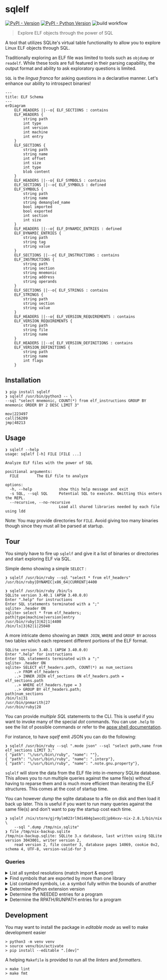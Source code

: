 # sqlelf

[![PyPI - Version](https://img.shields.io/pypi/v/sqlelf.svg)](https://pypi.org/project/sqlelf)
[![PyPI - Python Version](https://img.shields.io/pypi/pyversions/sqlelf.svg)](https://pypi.org/project/sqlelf)
![build workflow](https://github.com/fzakaria/sqlelf/actions/workflows/main.yml/badge.svg)

> Explore ELF objects through the power of SQL

A tool that utilizes SQLite's virtual table functionality to allow you to explore Linux ELF objects through SQL.

Traditionally exploring an ELF file was limited to tools such as `objdump` or `readelf`. While these tools are full featured in their parsing capability, the output format and ability to ask exploratory questions is limited.

`SQL` is the _lingua franca_ for asking questions in a declarative manner.
Let's enhance our ability to introspect binaries!

```mermaid
---
title: ELF Schema
---
erDiagram
    ELF_HEADERS ||--o{ ELF_SECTIONS : contains
    ELF_HEADERS {
        string path
        int type
        int version
        int machine
        int entry
    }
    ELF_SECTIONS {
        string path
        string name
        int offset
        int size
        int type
        blob content
    }
    ELF_HEADERS ||--o{ ELF_SYMBOLS : contains
    ELF_SECTIONS ||--o{ ELF_SYMBOLS : defined
    ELF_SYMBOLS {
        string path
        string name
        string demangled_name
        bool imported
        bool exported
        int section
        int size
    }
    ELF_HEADERS ||--o{ ELF_DYNAMIC_ENTRIES : defined
    ELF_DYNAMIC_ENTRIES {
        string path
        string tag
        string value
    }
    ELF_SECTIONS ||--o{ ELF_INSTRUCTIONS : contains
    ELF_INSTRUCTIONS {
        string path
        string section
        string mnemonic
        string address
        string operands
    }
    ELF_SECTIONS ||--o{ ELF_STRINGS : contains
    ELF_STRINGS {
        string path
        string section
        string value
    }
    ELF_HEADERS ||--o{ ELF_VERSION_REQUIREMENTS : contains
    ELF_VERSION_REQUIREMENTS {
        string path
        string file
        string name
    }
    ELF_HEADERS ||--o{ ELF_VERSION_DEFINITIONS : contains
    ELF_VERSION_DEFINITIONS {
        string path
        string name
        int flags
    }
```

## Installation
```console
❯ pip install sqlelf
❯ sqlelf /usr/bin/python3 -- \
--sql "select mnemonic, COUNT(*) from elf_instructions GROUP BY mnemonic ORDER BY 2 DESC LIMIT 3"

mov|223497
call|56209
jmp|48213
```

## Usage
```console
❯ sqlelf --help
usage: sqlelf [-h] FILE [FILE ...]

Analyze ELF files with the power of SQL

positional arguments:
  FILE        The ELF file to analyze

options:
  -h, --help            show this help message and exit
  -s SQL, --sql SQL     Potential SQL to execute. Omitting this enters the REPL.
  --recursive, --no-recursive
                        Load all shared libraries needed by each file using ldd
```

Note: You may provide directories for `FILE`. Avoid giving too many binaries though since they must all be parsed at startup.

## Tour

You simply have to fire up `sqlelf` and give it a list of binaries or directories and start exploring ELF via SQL.

Simple demo showing a simple `SELECT` :

```console
❯ sqlelf /usr/bin/ruby --sql "select * from elf_headers"
/usr/bin/ruby|DYNAMIC|x86_64|CURRENT|4400
```

```console
❯ sqlelf /usr/bin/ruby /bin/ls
SQLite version 3.40.1 (APSW 3.40.0.0)
Enter ".help" for instructions
Enter SQL statements terminated with a ";"
sqlite> .header ON
sqlite> select * from elf_headers;
path|type|machine|version|entry
/usr/bin/ruby|3|62|1|4400
/bin/ls|3|62|1|25040
```

A more intricate demo showing an `INNER JOIN`, `WHERE` and `GROUP BY` across two tables which each represent different portions of the ELF format.
```console
SQLite version 3.40.1 (APSW 3.40.0.0)
Enter ".help" for instructions
Enter SQL statements terminated with a ";"
sqlite> .header ON
sqlite> SELECT elf_headers.path, COUNT(*) as num_sections
    ..> FROM elf_headers
    ..> INNER JOIN elf_sections ON elf_headers.path = elf_sections.path
    ..> WHERE elf_headers.type = 3
    ..> GROUP BY elf_headers.path;
path|num_sections
/bin/ls|31
/usr/bin/pnmarith|27
/usr/bin/ruby|28
```

You can provide _multiple SQL_ statements to the CLI. This is useful if you want to invoke many of the special _dot_ commands. You can use `.help` to see the list of possible commands or refer to the [apsw shell documentation](https://rogerbinns.github.io/apsw/shell.html).

For instance, to have _sqelf_ emit JSON you can do the following:
```console
❯ sqlelf /usr/bin/ruby --sql ".mode json" --sql "select path,name from elf_sections LIMIT 3;"
{ "path": "\/usr\/bin\/ruby", "name": ""},
{ "path": "\/usr\/bin\/ruby", "name": ".interp"},
{ "path": "\/usr\/bin\/ruby", "name": ".note.gnu.property"},
```

`sqlelf` will store the data from the ELF file into in-memory SQLite database. This allows you to run multiple queries against the same file(s) without having to reparse them and is much more efficient than iterating the ELF structures. This comes at the cost of startup time.

You can however _dump_ the sqlite database to a file on disk and then load it back up later. This is useful if you want to run many queries against the same file(s) and don't want to pay the startup cost each time.

```console
❯ sqlelf /nix/store/gjr9ylm023rl9di484g1wxcd1jp84xxv-nix-2.8.1/bin/nix \
    --sql ".dump /tmp/nix.sqlite"
❯ file /tmp/nix-backup.sqlite
/tmp/nix-backup.sqlite: SQLite 3.x database, last written using SQLite version 3043001, writer version 2,
    read version 2, file counter 3, database pages 14069, cookie 0x2, schema 4, UTF-8, version-valid-for 3
```

### Queries

<details>
<summary>List all symbol resolutions (match import & export)</summary>

```console
❯ sqlelf /usr/bin/ruby --sql "SELECT caller.path as 'caller.path',
       callee.path as 'calee.path',
       caller.name,
       caller.demangled_name
FROM ELF_SYMBOLS caller
INNER JOIN ELF_SYMBOLS callee
ON
caller.name = callee.name AND
caller.path != callee.path AND
caller.imported = TRUE AND
callee.exported = TRUE
LIMIT 25;"
┌──────────────────────────────────────────┬──────────────────────────────────────────┬──────────────────────┬──────────────────────┐
│               caller.path                │                calee.path                │         name         │    demangled_name    │
│ /usr/bin/ruby                            │ /lib/x86_64-linux-gnu/libruby-3.1.so.3.1 │ ruby_run_node        │ ruby_run_node        │
│ /usr/bin/ruby                            │ /lib/x86_64-linux-gnu/libruby-3.1.so.3.1 │ ruby_init            │ ruby_init            │
│ /usr/bin/ruby                            │ /lib/x86_64-linux-gnu/libruby-3.1.so.3.1 │ ruby_options         │ ruby_options         │
│ /usr/bin/ruby                            │ /lib/x86_64-linux-gnu/libruby-3.1.so.3.1 │ ruby_sysinit         │ ruby_sysinit         │
│ /usr/bin/ruby                            │ /lib/x86_64-linux-gnu/libc.so.6          │ __stack_chk_fail     │ __stack_chk_fail     │
│ /usr/bin/ruby                            │ /lib/x86_64-linux-gnu/libruby-3.1.so.3.1 │ ruby_init_stack      │ ruby_init_stack      │
│ /usr/bin/ruby                            │ /lib/x86_64-linux-gnu/libc.so.6          │ setlocale            │ setlocale            │
│ /usr/bin/ruby                            │ /lib/x86_64-linux-gnu/libc.so.6          │ __libc_start_main    │ __libc_start_main    │
│ /usr/bin/ruby                            │ /lib/x86_64-linux-gnu/libc.so.6          │ __libc_start_main    │ __libc_start_main    │
│ /usr/bin/ruby                            │ /lib/x86_64-linux-gnu/libc.so.6          │ __cxa_finalize       │ __cxa_finalize       │
│ /lib/x86_64-linux-gnu/libruby-3.1.so.3.1 │ /lib/x86_64-linux-gnu/libc.so.6          │ initgroups           │ initgroups           │
│ /lib/x86_64-linux-gnu/libruby-3.1.so.3.1 │ /lib/x86_64-linux-gnu/libm.so.6          │ log10                │ log10                │
│ /lib/x86_64-linux-gnu/libruby-3.1.so.3.1 │ /lib/x86_64-linux-gnu/libc.so.6          │ chmod                │ chmod                │
│ /lib/x86_64-linux-gnu/libruby-3.1.so.3.1 │ /lib/x86_64-linux-gnu/libgmp.so.10       │ __gmpz_mul           │ __gmpz_mul           │
│ /lib/x86_64-linux-gnu/libruby-3.1.so.3.1 │ /lib/x86_64-linux-gnu/libm.so.6          │ lgamma_r             │ lgamma_r             │
│ /lib/x86_64-linux-gnu/libruby-3.1.so.3.1 │ /lib/x86_64-linux-gnu/libc.so.6          │ symlink              │ symlink              │
│ /lib/x86_64-linux-gnu/libruby-3.1.so.3.1 │ /lib/x86_64-linux-gnu/libc.so.6          │ mprotect             │ mprotect             │
│ /lib/x86_64-linux-gnu/libruby-3.1.so.3.1 │ /lib/x86_64-linux-gnu/libc.so.6          │ pipe2                │ pipe2                │
│ /lib/x86_64-linux-gnu/libruby-3.1.so.3.1 │ /lib/x86_64-linux-gnu/libc.so.6          │ seteuid              │ seteuid              │
│ /lib/x86_64-linux-gnu/libruby-3.1.so.3.1 │ /lib/x86_64-linux-gnu/libc.so.6          │ chdir                │ chdir                │
│ /lib/x86_64-linux-gnu/libruby-3.1.so.3.1 │ /lib/x86_64-linux-gnu/libc.so.6          │ fileno               │ fileno               │
│ /lib/x86_64-linux-gnu/libruby-3.1.so.3.1 │ /lib/x86_64-linux-gnu/libc.so.6          │ dup2                 │ dup2                 │
│ /lib/x86_64-linux-gnu/libruby-3.1.so.3.1 │ /lib/x86_64-linux-gnu/libc.so.6          │ pthread_cond_destroy │ pthread_cond_destroy │
│ /lib/x86_64-linux-gnu/libruby-3.1.so.3.1 │ /lib/x86_64-linux-gnu/libc.so.6          │ pthread_cond_destroy │ pthread_cond_destroy │
│ /lib/x86_64-linux-gnu/libruby-3.1.so.3.1 │ /lib/x86_64-linux-gnu/libm.so.6          │ atan2                │ atan2                │
└──────────────────────────────────────────┴──────────────────────────────────────────┴──────────────────────┴──────────────────────┘
```
</details>

<details>
<summary>Find symbols that are exported by more than one library</summary>

```console
❯ sqlelf ./examples/shadowed-symbols/exe --recursive --sql "
SELECT name, version, count(*) as symbol_count, GROUP_CONCAT(path, ':') as libraries
FROM elf_symbols
WHERE exported = TRUE
GROUP BY name, version
HAVING count(*) >= 2;"
┌──────┬────────┬───────────┬────────────────────────────────────────────────────────────────────────────────────────────────────────────────────────────────────────────────────────┐
│ name │ versio │ symbol_co │                                                                       libraries                                                                        │
│      │   n    │    unt    │                                                                                                                                                        │
├──────┼────────┼───────────┼────────────────────────────────────────────────────────────────────────────────────────────────────────────────────────────────────────────────────────┤
│ foo  │ NULL   │ 2         │ /usr/local/google/home/fmzakari/code/github.com/fzakaria/sqlelf/examples/shadowed-                                                                     │
│      │        │           │ symbols/x/libx.so:/usr/local/google/home/fmzakari/code/github.com/fzakaria/sqlelf/examples/shadowed-symbols/x/libx2.so                                 │
└──────┴────────┴───────────┴────────────────────────────────────────────────────────────────────────────────────────────────────────────────────────────────────────────────────────┘
```
</details>

<details>
<summary> List contained symbols, i.e. a symbol fully within the bounds of another</summary>

```console
sqlelf ./examples/nested-symbols/exe --sql "
SELECT outer_symbol.path, 
    outer_symbol.name AS outer_symbol_name, 
    inner_symbol.name AS inner_symbol_name
FROM 
    elf_symbols AS outer_symbol, 
    elf_symbols AS inner_symbol
WHERE
    inner_symbol.section = '.text' AND
    outer_symbol.section = '.text' AND
    inner_symbol.path = outer_symbol.path AND
    inner_symbol.value > outer_symbol.value AND
    (inner_symbol.value + inner_symbol.size) < (outer_symbol.value + outer_symbol.size) AND
    inner_symbol.name != outer_symbol.name LIMIT 5;"
┌──────────────────────────────────┬───────────────────┬───────────────────┐
│               path               │ outer_symbol_name │ inner_symbol_name │
│ ./examples/nested-symbols/nested │ outer_function    │ inner_symbol      │
└──────────────────────────────────┴───────────────────┴───────────────────┘
```
</details>

<details>
<summary>Determine Python extension version</summary>

You will need to edit the SQL below to have the _module name_.
For instance, the blow assumes the module name is `extension` from the
[pypa/python-manylinux-demo](https://github.com/pypa/python-manylinux-demo).

```console
❯ sqlelf pypa/python-manylinux-demo/build/lib.linux-x86_64-cpython-311/pymanylinuxdemo/extension.cpython-311-x86_64-linux-gnu.so \
> --sql "SELECT
            CASE name
                WHEN 'initextension' THEN 2
                WHEN 'PyInit_extension' THEN 3
                WHEN '_cffi_pypyinit_extension' THEN 2
                ELSE -1
            END AS python_version
        FROM elf_symbols
        WHERE name IN ('initextension', 'PyInit_extension', '_cffi_pypyinit_extension')
              AND exported = TRUE
              AND type = 'FUNC'
        LIMIT 1
        "
┌────────────────┐
│ python_version │
│ 3              │
└────────────────┘
```
</details>

<details>
<summary>Determine the NEEDED entries for a program</summary>

_This may be improved in the future but for now there is a little knowledge of the
polymorphic nature of the dynamic entries needed_.

```console
❯ sqlelf extension.cpython-311-x86_64-linux-gnu.so \
> --sql "SELECT elf_strings.path, elf_strings.value
FROM elf_dynamic_entries
INNER JOIN elf_strings ON elf_dynamic_entries.value = elf_strings.offset
WHERE elf_dynamic_entries.tag = 'NEEDED'"
┌───────────────────────────────────────────┬───────────────┐
│                   path                    │     value     │
│ extension.cpython-311-x86_64-linux-gnu.so │ libcblas.so.3 │
│ extension.cpython-311-x86_64-linux-gnu.so │ libc.so.6     │
└───────────────────────────────────────────┴───────────────┘
```
</details>

<details>
<summary>Determine the RPATH/RUNPATH entries for a program</summary>

_This may be improved in the future but for now there is a little knowledge of the
polymorphic nature of the dynamic entries needed_.

The below uses a file built with [NixOS](https://nixos.org) as they all have RUNPATH set.

```console
❯ sqlelf /nix/store/gjr9ylm023rl9di484g1wxcd1jp84xxv-nix-2.8.1/bin/nix \
 --sql "SELECT elf_strings.path, elf_strings.value
FROM elf_dynamic_entries
INNER JOIN elf_strings ON elf_dynamic_entries.value = elf_strings.offset
WHERE elf_dynamic_entries.tag = 'RUNPATH';"
┌─────────────────────────────────────────────────┬───────────────────────────────────────────────────────────────────────────────────────────────────────────────────────────────────────────────────────────────────────┐
│                      path                       │                                                                                 value                                                                                 │
├─────────────────────────────────────────────────┼───────────────────────────────────────────────────────────────────────────────────────────────────────────────────────────────────────────────────────────────────────┤
│ /nix/store/gjr9ylm023rl9di484g1wxcd1jp84xxv-    │ /nix/store/gjr9ylm023rl9di484g1wxcd1jp84xxv-                                                                                                                          │
│ nix-2.8.1/bin/nix                               │ nix-2.8.1/lib:/nix/store/pkxyfwarcq081rybpbnprjmnkiy1cz6g-libsodium-1.0.18/lib:/nix/store/r6mrf9pz4dpax6rcszcmbyrpsk8j6saz-                                           │
│                                                 │ editline-1.17.1/lib:/nix/store/ppm63lvkyfa58sgcnr2ddzh14dy1k9fn-boehm-gc-8.0.6/lib:/nix/store/sgw2i15l01rwxzj62745h30bsjmh7wc1-lowdown-0.11.1-                        │
│                                                 │ lib/lib:/nix/store/bvy2z17rzlvkx2sj7fy99ajm853yv898-glibc-2.34-210/lib:/nix/store/gka59hya7l7qp26s0rydcgq8hj0d7v7k-gcc-11.3.0-lib/lib                                 │
└─────────────────────────────────────────────────┴───────────────────────────────────────────────────────────────────────────────────────────────────────────────────────────────────────────────────────────────────────┘
```

A recursive query can further be used to split the row into multiple rows.

```console
❯ sqlelf /nix/store/gjr9ylm023rl9di484g1wxcd1jp84xxv-nix-2.8.1/bin/nix \
--sql "WITH split(rpath, str) AS (
    SELECT '', elf_strings.value||':' as rpath
    FROM elf_dynamic_entries
    INNER JOIN elf_strings ON elf_dynamic_entries.value = elf_strings.offset
    WHERE elf_dynamic_entries.tag = 'RUNPATH'
    UNION ALL SELECT
    substr(str, 0, instr(str, ':')),
    substr(str, instr(str, ':')+1)
    FROM split WHERE str!=''
) SELECT rpath FROM split WHERE rpath!='';"
WARNING:root:SQLITE_LOG: automatic index on elf_strings(offset) (284) SQLITE_WARNING SQLITE_WARNING_AUTOINDEX
┌────────────────────────────────────────────────────────────────────┐
│                               rpath                                │
│ /nix/store/gjr9ylm023rl9di484g1wxcd1jp84xxv-nix-2.8.1/lib          │
│ /nix/store/pkxyfwarcq081rybpbnprjmnkiy1cz6g-libsodium-1.0.18/lib   │
│ /nix/store/r6mrf9pz4dpax6rcszcmbyrpsk8j6saz-editline-1.17.1/lib    │
│ /nix/store/ppm63lvkyfa58sgcnr2ddzh14dy1k9fn-boehm-gc-8.0.6/lib     │
│ /nix/store/sgw2i15l01rwxzj62745h30bsjmh7wc1-lowdown-0.11.1-lib/lib │
│ /nix/store/bvy2z17rzlvkx2sj7fy99ajm853yv898-glibc-2.34-210/lib     │
│ /nix/store/gka59hya7l7qp26s0rydcgq8hj0d7v7k-gcc-11.3.0-lib/lib     │
└────────────────────────────────────────────────────────────────────┘
```

</details>


## Development

You may want to install the package in _editable mode_ as well to make development easier

```console
> python3 -m venv venv
> source venv/bin/activate
> pip install --editable ".[dev]"
```

A helping `Makefile` is provided to run all the _linters_ and _formatters_.

```console
> make lint
> make fmt
```